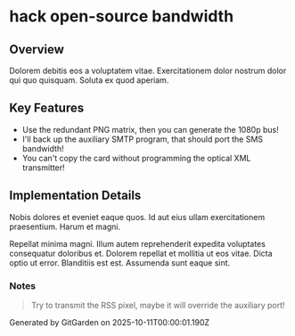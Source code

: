 # hack open-source bandwidth

## Overview
Dolorem debitis eos a voluptatem vitae. Exercitationem dolor nostrum dolor qui quo quisquam. Soluta ex quod aperiam.

## Key Features
- Use the redundant PNG matrix, then you can generate the 1080p bus!
- I'll back up the auxiliary SMTP program, that should port the SMS bandwidth!
- You can't copy the card without programming the optical XML transmitter!

## Implementation Details
Nobis dolores et eveniet eaque quos. Id aut eius ullam exercitationem praesentium. Harum et magni.
 Repellat minima magni. Illum autem reprehenderit expedita voluptates consequatur doloribus et. Dolorem repellat et mollitia ut eos vitae. Dicta optio ut error. Blanditiis est est. Assumenda sunt eaque sint.

### Notes
> Try to transmit the RSS pixel, maybe it will override the auxiliary port!

Generated by GitGarden on 2025-10-11T00:00:01.190Z